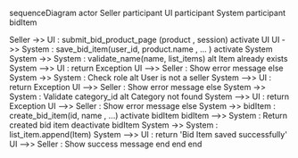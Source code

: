  sequenceDiagram
    actor Seller
    participant UI
    participant System
    participant bidItem

 


 Seller ->> UI : submit_bid_product_page (product , session)
    activate UI
    UI ->> System : save_bid_item(user_id, product.name , ... )
    activate System
    System ->> System : validate_name(name, list_items)
    alt Item already exists
        System -->> UI :  return Exception
        UI -->> Seller : Show error message
    else
        System ->> System : Check role
        alt User is not a seller
            System -->> UI :  return Exception
            UI -->> Seller : Show error message
        else
            System ->> System : Validate category_id
            alt Category not found
                System -->> UI : return Exception
                UI -->> Seller : Show error message
            else
                System ->> bidItem : create_bid_item(id, name , ...)
                activate bidItem
                bidItem -->> System : Return created bid item
                deactivate bidItem
                System ->> System : list_item.append(Item)
                System -->> UI : return 'Bid Item saved successfully'
                UI -->> Seller : Show success message
            end
        end
    end
